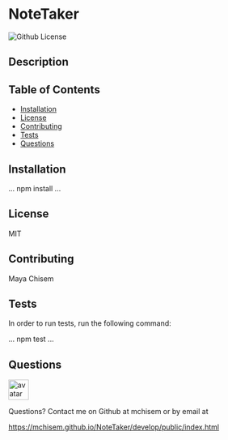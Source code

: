 # NoteTaker

![Github License](https://img.shields.io/badge/license-MIT-blue.svg)

## Description


## Table of Contents

* [Installation](#installation)
* [License](#license)
* [Contributing](#contributing)
* [Tests](#tests)
* [Questions](#questions)

## Installation

...
npm install
...

## License

MIT

## Contributing

Maya Chisem

## Tests

In order to run tests, run the following command:

...
npm test
...

## Questions

<img src="https://avatars0.githubusercontent.com/u/58449282?v=4&v=4"
alt="avatar" style= "width: 40px"/>

Questions? Contact me on Github at mchisem or by email at 

https://mchisem.github.io/NoteTaker/develop/public/index.html
